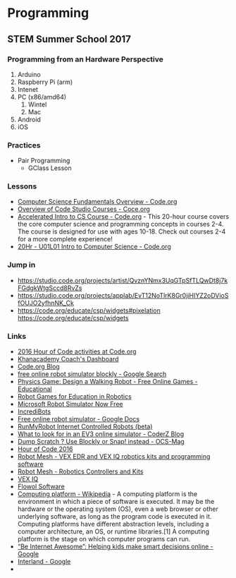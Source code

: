 # Programming
## STEM Summer School 2017
### Programming from an Hardware Perspective
1. Arduino
2. Raspberry Pi (arm)
3. Intenet
4. PC (x86/amd64)
   1. Wintel
   2. Mac
5. Android
6. iOS

### Practices
- Pair Programming
  - GClass Lesson
  
### Lessons
- [Computer Science Fundamentals Overview - Code.org](https://code.org/educate/curriculum/elementary-school)
- [Overview of Code Studio Courses - Coce.org](https://code.org/educate/curriculum/courses)
- [Accelerated Intro to CS Course - Code.org](https://studio.code.org/s/20-hour) - This 20-hour course covers the core computer science and programming concepts in courses 2-4. The course is designed for use with ages 10-18. Check out courses 2-4 for a more complete experience!
- [20Hr - U01L01 Intro to Computer Science - Code.org](https://studio.code.org/s/20-hour/stage/1/puzzle/1)

### Jump in
- https://studio.code.org/projects/artist/QvznYNmx3UqGTpSfTLQwDt8j7kFGdgkWtgSccd8RvZs
- https://studio.code.org/projects/applab/EvT12NoTlrK8Gr0jiHIYZ2oDVioSfOUJO2yfhnNK_Ck
- https://code.org/educate/csp/widgets#pixelation
https://code.org/educate/csp/widgets


### Links
- [2016 Hour of Code activities at Code.org](http://blog.janzeteachesit.net/2016/12/20161206-hour-of-code-2016.html)
- [Khanacademy Coach's Dashboard](https://www.khanacademy.org/coach/dashboard)
- [Code.org Blog](http://blog.code.org/archive)
- [free online robot simulator blockly - Google Search](https://www.google.ca/search?rlz=1C1CHBF_enCA700CA700&q=free+online+robot+simulator+blockly&spell=1&sa=X&ved=0ahUKEwjf6eeb6KfVAhXCh1QKHZG-CYYQvwUIJSgA&biw=1680&bih=954)
- [Physics Game: Design a Walking Robot - Free Online Games - Educational](http://skunksoup.com/2012/01/free-online-games/skill-chance/physics/rag-doll/walkinator-design-a-walking-robot)
- [Robot Games for Education in Robotics](http://www.opraus.com/robot-game/)
- [Microsoft Robot Simulator Now Free](http://aidreams.co.uk/forum/index.php?topic=3614.0)
- [IncrediBots](http://incredibots.com/)
- [Free online robot simulator - Google Docs](https://docs.google.com/document/d/1KznyJyCvteb8HX_hj5vMpdqQObALBPiPMRyMPFBu3pU/edit)
- [RunMyRobot Internet Controlled Robots \(beta\)](https://letsrobot.tv/blockly)
- [What to look for in an EV3 online simulator - CoderZ Blog](http://gocoderz.com/blog/ev3-online-simulator/)
- [Dump Scratch ? Use Blockly or Snap! instead - OCS-Mag](http://www.ocsmag.com/2016/07/12/dump-scratch-use-blockly-or-snap-instead/)
- [Hour of Code 2016](https://www.robotmesh.com/hoc2016)
- [Robot Mesh - VEX EDR and VEX IQ robotics kits and programming software](https://www.robotmesh.com/)
- [Robot Mesh - Robotics Controllers and Kits](https://www.robotmesh.com/studio/)
- [VEX IQ](https://www.robotmesh.com/vexiq/)
- [Flowol Software](https://www.robotmesh.com/flowol-software/)
- [Computing platform - Wikipedia](https://www.wikiwand.com/en/Computing_platform) - A computing platform is the environment in which a piece of software is executed. It may be the hardware or the operating system (OS), even a web browser or other underlying software, as long as the program code is executed in it. Computing platforms have different abstraction levels, including a computer architecture, an OS, or runtime libraries.[1] A computing platform is the stage on which computer programs can run.
- [“Be Internet Awesome”: Helping kids make smart decisions online - Google](https://www.blog.google/topics/families/be-internet-awesome-helping-kids-make-smart-decisions-online/)
- [Interland - Google](https://beinternetawesome.withgoogle.com/interland?utm_source=keword&utm_medium=blog-pr&utm_campaign=bia-blog-game)
- [](https://beinternetawesome.withgoogle.com/resources?utm_source=keword&utm_medium=blog-pr&utm_campaign=bia-blog-curic)
